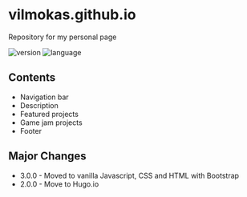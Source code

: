 # vilmokas.github.io

Repository for my personal page

![version](https://badgen.net/badge/version/3.0.1/blue) ![language](https://badgen.net/badge/language/English/cyan)

## Contents

- Navigation bar
- Description
- Featured projects
- Game jam projects
- Footer

## Major Changes

- 3.0.0 - Moved to vanilla Javascript, CSS and HTML with Bootstrap
- 2.0.0 - Move to Hugo.io
